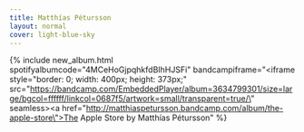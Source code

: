 ```yaml
---
title: Matthías Pétursson
layout: normal
cover: light-blue-sky
---
```


{% 
	include new_album.html
	spotifyalbumcode="4MCeHoGjpqhkfdBIhHJSFi"
	bandcampiframe="<iframe style=\"border: 0; width: 400px; height: 373px;\" src=\"https://bandcamp.com/EmbeddedPlayer/album=3634799301/size=large/bgcol=ffffff/linkcol=0687f5/artwork=small/transparent=true/\" seamless><a href=\"http://matthiaspetursson.bandcamp.com/album/the-apple-store\">The Apple Store by Matthías Pétursson</a></iframe>"
%}
